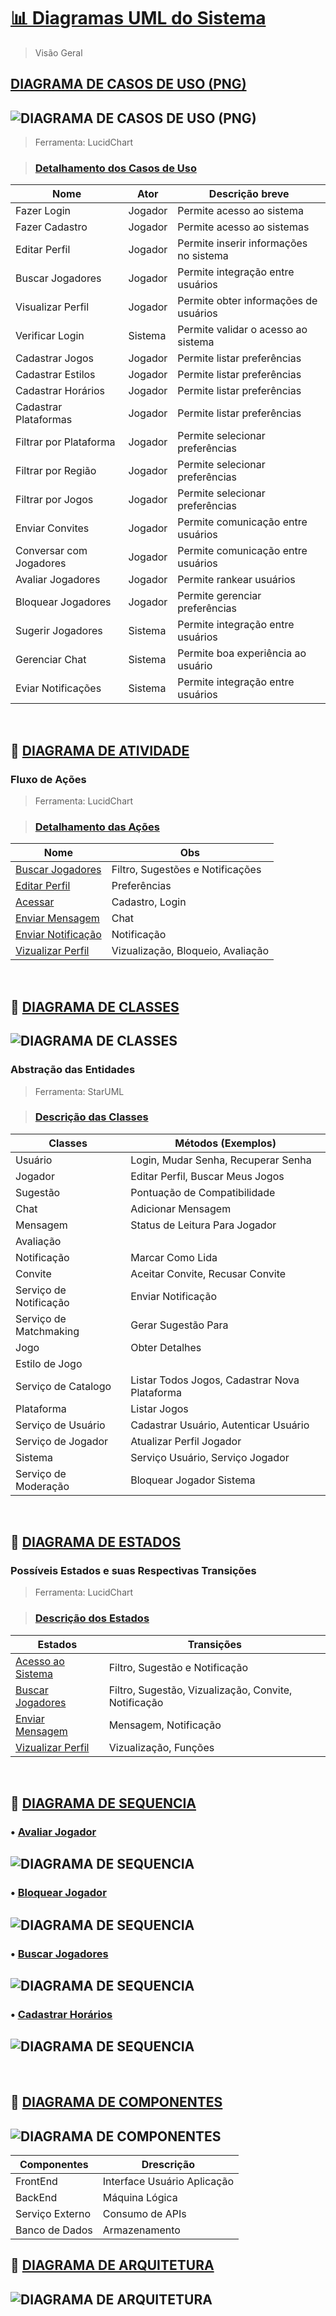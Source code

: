 # [📊 Diagramas UML do Sistema](.)

> Visão Geral

## [DIAGRAMA DE CASOS DE USO (PNG)](DiagramaCasodeUso/casosdeusobgwhite.png)

## ![DIAGRAMA DE CASOS DE USO (PNG)](DiagramaCasodeUso/casosdeusobgwhite.png)

> Ferramenta: LucidChart

> ### [Detalhamento dos Casos de Uso](./DiagramaCasodeUso/CasosUsoDescricao.md)

| Nome                   | Ator    | Descrição breve                        |
| ---------------------- | ------- | -------------------------------------- |
| Fazer Login            | Jogador | Permite acesso ao sistema              |
| Fazer Cadastro         | Jogador | Permite acesso ao sistemas             |
| Editar Perfil          | Jogador | Permite inserir informações no sistema |
| Buscar Jogadores       | Jogador | Permite integração entre usuários      |
| Visualizar Perfil      | Jogador | Permite obter informações de usuários  |
| Verificar Login        | Sistema | Permite validar o acesso ao sistema    |
| Cadastrar Jogos        | Jogador | Permite listar preferências            |
| Cadastrar Estilos      | Jogador | Permite listar preferências            |
| Cadastrar Horários     | Jogador | Permite listar preferências            |
| Cadastrar Plataformas  | Jogador | Permite listar preferências            |
| Filtrar por Plataforma | Jogador | Permite selecionar preferências        |
| Filtrar por Região     | Jogador | Permite selecionar preferências        |
| Filtrar por Jogos      | Jogador | Permite selecionar preferências        |
| Enviar Convites        | Jogador | Permite comunicação entre usuários     |
| Conversar com Jogadores| Jogador | Permite comunicação entre usuários     |
| Avaliar Jogadores      | Jogador | Permite rankear usuários               |
| Bloquear Jogadores     | Jogador | Permite gerenciar preferências         |
| Sugerir Jogadores      | Sistema | Permite integração entre usuários      |
| Gerenciar Chat         | Sistema | Permite boa experiência ao usuário     |
| Eviar Notificações     | Sistema | Permite integração entre usuários      |

<br>

## 🔹 [DIAGRAMA DE ATIVIDADE](./DiagramaDeAtividade/AtividadesDescricao.md)

### Fluxo de Ações

> Ferramenta: LucidChart

> ### [Detalhamento das Ações](./DiagramaDeAtividade/AtividadesDescricao.md)

| Nome                                                                         | Obs                               |
| ---------------------------------------------------------------------------- | --------------------------------- |
| [Buscar Jogadores](./DiagramaDeAtividade/buscarjogadores.png)                | Filtro, Sugestões e Notificações  |
| [Editar Perfil](./DiagramaDeAtividade/editarperfil.png)                      | Preferências                      |
| [Acessar](./DiagramaDeAtividade/acesso.png)                                  | Cadastro, Login                   |
| [Enviar Mensagem](./DiagramaDeAtividade/enviarmensagem.png)                  | Chat                              |
| [Enviar Notificação](./DiagramaDeAtividade/enviarnotificacao.png)            | Notificação                       |
| [Vizualizar Perfil](./DiagramaDeAtividade/DiagramaDeATVvisualizarPerfil.png) | Vizualização, Bloqueio, Avaliação |

<br>

## 🔹 [DIAGRAMA DE CLASSES](./DiagramaDeClasse/ClassesDescricao.md)

## ![DIAGRAMA DE CLASSES](./DiagramaDeClasse/classes.png)

### Abstração das Entidades

> Ferramenta: StarUML

> ### [Descrição das Classes](./DiagramaDeClasse/ClassesDescricao.md)

| Classes                | Métodos (Exemplos)                              |
| ---------------------- | ----------------------------------------------- |
| Usuário                | Login, Mudar Senha, Recuperar Senha             |
| Jogador                | Editar Perfil, Buscar Meus Jogos                |
| Sugestão               | Pontuação de Compatibilidade                    |
| Chat                   | Adicionar Mensagem                              |
| Mensagem               | Status de Leitura Para Jogador                  |
| Avaliação              |                                                 |
| Notificação            | Marcar Como Lida                                |
| Convite                | Aceitar Convite, Recusar Convite                |
| Serviço de Notificação | Enviar Notificação                              |
| Serviço de Matchmaking | Gerar Sugestão Para                             |
| Jogo                   | Obter Detalhes                                  |
| Estilo de Jogo         |                                                 |
| Serviço de Catalogo    | Listar Todos Jogos, Cadastrar Nova Plataforma   |
| Plataforma             | Listar Jogos                                    |
| Serviço de Usuário     | Cadastrar Usuário, Autenticar Usuário           |
| Serviço de Jogador     | Atualizar Perfil Jogador                        |
| Sistema                | Serviço Usuário, Serviço Jogador                |
| Serviço de Moderação   | Bloquear Jogador Sistema                        |

<br>

## 🔹 [DIAGRAMA DE ESTADOS](./DiagramaDeEstados/EstadosDescricao.md)

### Possíveis Estados e suas Respectivas Transições

> Ferramenta: LucidChart

> ### [Descrição dos Estados](./DiagramaDeEstados/EstadosDescricao.md)

| Estados                                                             | Transições                                           |
| ------------------------------------------------------------------- | ---------------------------------------------------- |
| [Acesso ao Sistema](./DiagramaDeEstados/Acesso%20ao%20Sistema.png)  | Filtro, Sugestão e Notificação                       |
| [Buscar Jogadores](./DiagramaDeEstados/Buscar%20Jogadores.png)      | Filtro, Sugestão, Vizualização, Convite, Notificação |
| [Enviar Mensagem](./DiagramaDeEstados/Enviar%20Mensagem.png)        | Mensagem, Notificação                                |
| [Vizualizar Perfil](./DiagramaDeEstados/Visualizar%20Perfil.png)    | Vizualização, Funções                                |

<br>

## 🔹 [DIAGRAMA DE SEQUENCIA](./DiagramaDeSequencia/readme.md)

### • [Avaliar Jogador](./DiagramaDeSequencia/avaliarjogador.jpg)
## ![DIAGRAMA DE SEQUENCIA](./DiagramaDeSequencia/avaliarjogador.jpg)  
### • [Bloquear Jogador](./DiagramaDeSequencia/bloquearjogador.jpg)
## ![DIAGRAMA DE SEQUENCIA](./DiagramaDeSequencia/bloquearjogador.jpg)  
### • [Buscar Jogadores](./DiagramaDeSequencia/buscarjogadores.jpg)
## ![DIAGRAMA DE SEQUENCIA](./DiagramaDeSequencia/buscarjogadores.jpg)  
### • [Cadastrar Horários](./DiagramaDeSequencia/cadastrohorarios.jpg)
## ![DIAGRAMA DE SEQUENCIA](./DiagramaDeSequencia/cadastrohorarios.jpg)  

<br>

## 🔹 [DIAGRAMA DE COMPONENTES](./DiagramaDeComponente/readme.md)

## ![DIAGRAMA DE COMPONENTES](./DiagramaDeComponente/componentes.jpg)  

| Componentes            | Drescrição                   |
| ---------------------- | ---------------------------- |
| FrontEnd               | Interface Usuário Aplicação  |
| BackEnd                | Máquina Lógica               |
| Serviço Externo        | Consumo de APIs              |
| Banco de Dados         | Armazenamento                |

## 🔹 [DIAGRAMA DE ARQUITETURA](./DiagramaDeArquitetura/readme.md)

## ![DIAGRAMA DE ARQUITETURA](./DiagramaDeArquitetura/arquitetura.png)  
